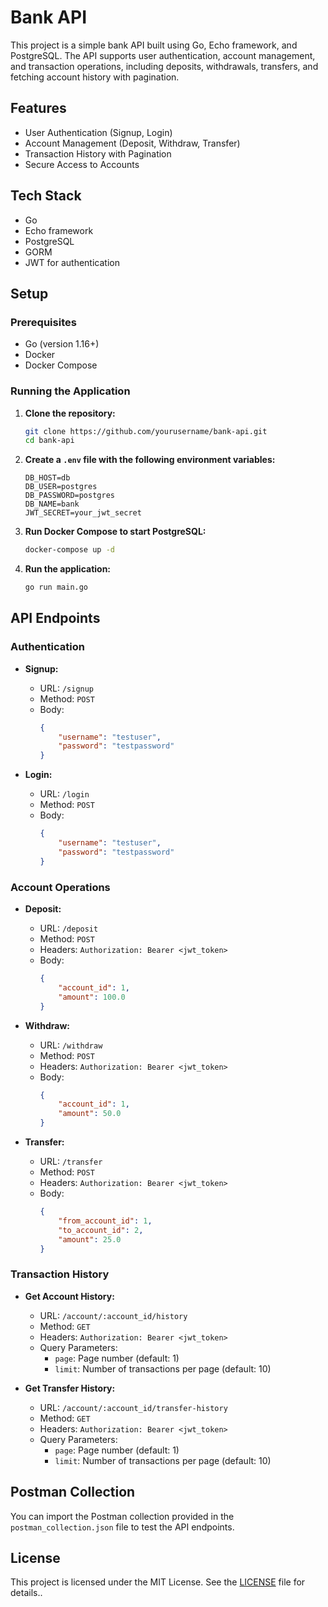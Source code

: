 # Bank API

This project is a simple bank API built using Go, Echo framework, and PostgreSQL. The API supports user authentication, account management, and transaction operations, including deposits, withdrawals, transfers, and fetching account history with pagination.

## Features

- User Authentication (Signup, Login)
- Account Management (Deposit, Withdraw, Transfer)
- Transaction History with Pagination
- Secure Access to Accounts

## Tech Stack

- Go
- Echo framework
- PostgreSQL
- GORM
- JWT for authentication

## Setup

### Prerequisites

- Go (version 1.16+)
- Docker
- Docker Compose

### Running the Application

1. **Clone the repository:**

    ```sh
    git clone https://github.com/yourusername/bank-api.git
    cd bank-api
    ```

2. **Create a `.env` file with the following environment variables:**

    ```env
    DB_HOST=db
    DB_USER=postgres
    DB_PASSWORD=postgres
    DB_NAME=bank
    JWT_SECRET=your_jwt_secret
    ```

3. **Run Docker Compose to start PostgreSQL:**

    ```sh
    docker-compose up -d
    ```

4. **Run the application:**

    ```sh
    go run main.go
    ```

## API Endpoints

### Authentication

- **Signup:**
    - URL: `/signup`
    - Method: `POST`
    - Body:
      ```json
      {
          "username": "testuser",
          "password": "testpassword"
      }
      ```

- **Login:**
    - URL: `/login`
    - Method: `POST`
    - Body:
      ```json
      {
          "username": "testuser",
          "password": "testpassword"
      }
      ```

### Account Operations

- **Deposit:**
    - URL: `/deposit`
    - Method: `POST`
    - Headers: `Authorization: Bearer <jwt_token>`
    - Body:
      ```json
      {
          "account_id": 1,
          "amount": 100.0
      }
      ```

- **Withdraw:**
    - URL: `/withdraw`
    - Method: `POST`
    - Headers: `Authorization: Bearer <jwt_token>`
    - Body:
      ```json
      {
          "account_id": 1,
          "amount": 50.0
      }
      ```

- **Transfer:**
    - URL: `/transfer`
    - Method: `POST`
    - Headers: `Authorization: Bearer <jwt_token>`
    - Body:
      ```json
      {
          "from_account_id": 1,
          "to_account_id": 2,
          "amount": 25.0
      }
      ```

### Transaction History

- **Get Account History:**
    - URL: `/account/:account_id/history`
    - Method: `GET`
    - Headers: `Authorization: Bearer <jwt_token>`
    - Query Parameters:
        - `page`: Page number (default: 1)
        - `limit`: Number of transactions per page (default: 10)

- **Get Transfer History:**
    - URL: `/account/:account_id/transfer-history`
    - Method: `GET`
    - Headers: `Authorization: Bearer <jwt_token>`
    - Query Parameters:
        - `page`: Page number (default: 1)
        - `limit`: Number of transactions per page (default: 10)

## Postman Collection

You can import the Postman collection provided in the `postman_collection.json` file to test the API endpoints.

## License

This project is licensed under the MIT License. See the [LICENSE](LICENSE) file for details..
